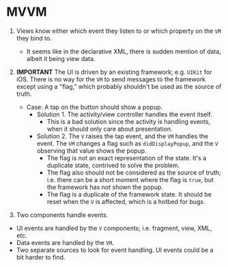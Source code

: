 # MVVM

1. Views know either which event they listen to or which property on the `VM` they bind to.
   - It seems like in the declarative XML, there is sudden mention of data, albeit it being view data.

2. **IMPORTANT** The UI is driven by an existing framework; e.g. `UIKit` for iOS. There is no way for the `VM` to send messages to the framework except using a "flag," which probably shouldn't be used as the source of truth.
   - Case: A tap on the button should show a popup.
     - Solution 1. The activity/view controller handles the event itself.
       - This is a bad solution since the activity is handling events, when it should only care about presentation.
     - Solution 2. The `V` raises the tap event, and the `VM` handles the event. The `VM` changes a flag such as `didDisplayPopup`, and the `V` observing that value shows the popup.
       - The flag is not an exact representation of the state. It's a duplicate state, contrived to solve the problem.
       - The flag also should not be considered as the source of truth; i.e. there can be a short moment where the flag is `true`, but the framework has not shown the popup.
       - The flag is a duplicate of the framework state. It should be reset when the `V` is affected, which is a hotbed for bugs.

3. Two components handle events.
  - UI events are handled by the `V` components; i.e. fragment, view, XML, etc.
  - Data events are handled by the `VM`.
  - Two separate sources to look for event handling. UI events could be a bit harder to find.